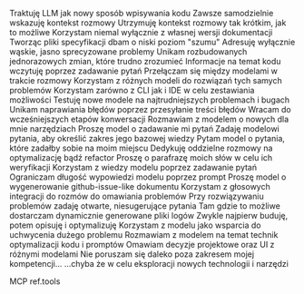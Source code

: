Traktuję LLM jak nowy sposób wpisywania kodu
Zawsze samodzielnie wskazuję kontekst rozmowy
Utrzymuję kontekst rozmowy tak krótkim, jak to możliwe
Korzystam niemal wyłącznie z własnej wersji dokumentacji
Tworząc pliki specyfikacji dbam o niski poziom "szumu"
Adresuję wyłącznie wąskie, jasno sprecyzowane problemy
Unikam rozbudowanych jednorazowych zmian, które trudno zrozumieć
Informacje na temat kodu wczytuję poprzez zadawanie pytań
Przełączam się między modelami w trakcie rozmowy
Korzystam z różnych modeli do rozwiązań tych samych problemów
Korzystam zarówno z CLI jak i IDE w celu zestawiania możliwości
Testuję nowe modele na najtrudniejszych problemach i bugach
Unikam naprawiania błędów poprzez przesyłanie treści błędów
Wracam do wcześniejszych etapów konwersacji
Rozmawiam z modelem o nowych dla mnie narzędziach
Proszę model o zadawanie mi pytań
Zadaję modelowi pytania, aby określić zakres jego bazowej wiedzy
Pytam model o pytania, które zadałby sobie na moim miejscu
Dedykuję oddzielne rozmowy na optymalizację bądź refactor
Proszę o parafrazę moich słów w celu ich weryfikacji
Korzystam z wiedzy modelu poprzez zadawanie pytań
Ograniczam długość wypowiedzi modelu poprzez prompt
Proszę model o wygenerowanie github-issue-like dokumentu
Korzystam z głosowych integracji do rozmów do omawiania problemów
Przy rozwiązywaniu problemów zadaję otwarte, niesugerujące pytania
Tam gdzie to możliwe dostarczam dynamicznie generowane pliki logów
Zwykle najpierw buduję, potem opisuję i optymalizuję
Korzystam z modelu jako wsparcia do uchwycenia dużego problemu
Rozmawiam z modelem na temat technik optymalizacji kodu i promptów
Omawiam decyzje projektowe oraz UI z różnymi modelami
Nie poruszam się daleko poza zakresem mojej kompetencji...
...chyba że w celu eksploracji nowych technologii i narzędzi

MCP ref.tools
